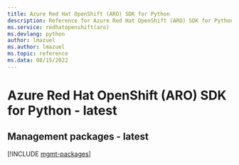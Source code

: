 ```yaml
---
title: Azure Red Hat OpenShift (ARO) SDK for Python
description: Reference for Azure Red Hat OpenShift (ARO) SDK for Python
ms.service: redhatopenshift(aro)
ms.devlang: python
author: lmazuel
ms.author: lmazuel
ms.topic: reference
ms.data: 08/15/2022
---
```

# Azure Red Hat OpenShift (ARO) SDK for Python - latest

## Management packages - latest
[!INCLUDE [mgmt-packages](red-hat-openshift-(aro)-mgmt-index.md)]